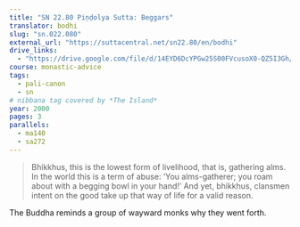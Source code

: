 ```yaml
---
title: "SN 22.80 Piṇḍolya Sutta: Beggars"
translator: bodhi
slug: "sn.022.080"
external_url: "https://suttacentral.net/sn22.80/en/bodhi"
drive_links:
  - "https://drive.google.com/file/d/14EYD6DcYPGw25S00FVcusoX0-QZ5I3Gh/view?usp=drivesdk"
course: monastic-advice
tags:
  - pali-canon
  - sn
# nibbana tag covered by *The Island*
year: 2000
pages: 3
parallels:
  - ma140
  - sa272
---
```


> Bhikkhus, this is the lowest form of livelihood, that is, gathering alms. In the world this is a term of abuse: ‘You alms-gatherer; you roam about with a begging bowl in your hand!’ And yet, bhikkhus, clansmen intent on the good take up that way of life for a valid reason.

The Buddha reminds a group of wayward monks why they went forth.
